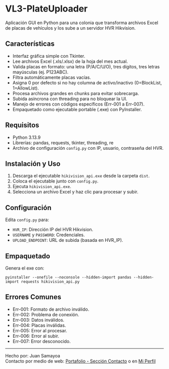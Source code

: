 # VL3-PlateUploader

Aplicación GUI en Python para una colonia que transforma archivos Excel de placas de vehículos y los sube a un servidor HVR Hikvision.

## Características

- Interfaz gráfica simple con Tkinter.
- Lee archivos Excel (.xls/.xlsx) de la hoja del mes actual.
- Valida placas en formato: una letra (P/A/C/U/O), tres dígitos, tres letras mayúsculas (ej. P123ABC).
- Filtra automáticamente placas vacías.
- Asigna 0 por defecto si no hay columna de activo/inactivo (0=BlockList, 1=AllowList).
- Procesa archivos grandes en chunks para evitar sobrecarga.
- Subida asíncrona con threading para no bloquear la UI.
- Manejo de errores con códigos específicos (Err-001 a Err-007).
- Empaquetado como ejecutable portable (.exe) con PyInstaller.

## Requisitos

- Python 3.13.9
- Librerías: pandas, requests, tkinter, threading, re
- Archivo de configuración `config.py` con IP, usuario, contraseña del HVR.

## Instalación y Uso

1. Descarga el ejecutable `hikivision_api.exe` desde la carpeta `dist`.
2. Coloca el ejecutable junto con `config.py`.
3. Ejecuta `hikivision_api.exe`.
4. Selecciona un archivo Excel y haz clic para procesar y subir.

## Configuración

Edita `config.py` para:

- `HVR_IP`: Dirección IP del HVR Hikvision.
- `USERNAME` y `PASSWORD`: Credenciales.
- `UPLOAD_ENDPOINT`: URL de subida (basada en HVR_IP).

## Empaquetado

Genera el exe con:

```
pyinstaller --onefile --noconsole --hidden-import pandas --hidden-import requests hikivision_api.py
```

## Errores Comunes

- Err-001: Formato de archivo inválido.
- Err-002: Problema de conexión.
- Err-003: Datos inválidos.
- Err-004: Placas inválidas.
- Err-005: Error al procesar.
- Err-006: Error al subir.
- Err-007: Error desconocido.

---

Hecho por: Juan Samayoa <br>
Contacto por medio de web: [Portafolio - Sección Contacto](https://juan-samayoa.is-a.dev) o en [Mi Perfil](https://github.com/JuanSamayoa)
